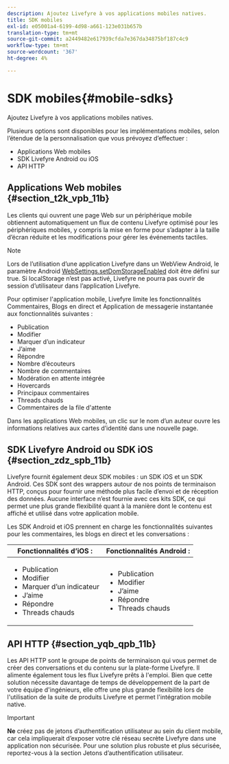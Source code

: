 ```yaml
---
description: Ajoutez Livefyre à vos applications mobiles natives.
title: SDK mobiles
exl-id: e05001a4-6199-4d98-a661-123e031b657b
translation-type: tm+mt
source-git-commit: a2449482e617939cfda7e367da34875bf187c4c9
workflow-type: tm+mt
source-wordcount: '367'
ht-degree: 4%

---
```


# SDK mobiles{#mobile-sdks}

Ajoutez Livefyre à vos applications mobiles natives.

Plusieurs options sont disponibles pour les implémentations mobiles, selon l’étendue de la personnalisation que vous prévoyez d’effectuer :

* Applications Web mobiles
* SDK Livefyre Android ou iOS
* API HTTP

## Applications Web mobiles {#section_t2k_vpb_11b}

Les clients qui ouvrent une page Web sur un périphérique mobile obtiennent automatiquement un flux de contenu Livefyre optimisé pour les périphériques mobiles, y compris la mise en forme pour s’adapter à la taille d’écran réduite et les modifications pour gérer les événements tactiles.

>[!NOTE]
>
>Lors de l’utilisation d’une application Livefyre dans un WebView Android, le paramètre Android [WebSettings.setDomStorageEnabled](https://developer.android.com/reference/android/webkit/WebSettings.html) doit être défini sur true. Si localStorage n’est pas activé, Livefyre ne pourra pas ouvrir de session d’utilisateur dans l’application Livefyre.

Pour optimiser l&#39;application mobile, Livefyre limite les fonctionnalités Commentaires, Blogs en direct et Application de messagerie instantanée aux fonctionnalités suivantes :

* Publication
* Modifier     
* Marquer d’un indicateur
* J’aime
* Répondre
* Nombre d’écouteurs
* Nombre de commentaires
* Modération en attente intégrée
* Hovercards
* Principaux commentaires
* Threads chauds
* Commentaires de la file d&#39;attente

Dans les applications Web mobiles, un clic sur le nom d’un auteur ouvre les informations relatives aux cartes d’identité dans une nouvelle page.

## SDK Livefyre Android ou SDK iOS {#section_zdz_spb_11b}

Livefyre fournit également deux SDK mobiles : un SDK iOS et un SDK Android. Ces SDK sont des wrappers autour de nos points de terminaison HTTP, conçus pour fournir une méthode plus facile d’envoi et de réception des données. Aucune interface n’est fournie avec ces kits SDK, ce qui permet une plus grande flexibilité quant à la manière dont le contenu est affiché et utilisé dans votre application mobile.

Les SDK Android et iOS prennent en charge les fonctionnalités suivantes pour les commentaires, les blogs en direct et les conversations :

| Fonctionnalités d’iOS : | Fonctionnalités Android : |
|--- |--- |
| <ul><li> Publication </li><li>Modifier      </li><li>Marquer d’un indicateur </li><li>J’aime </li><li>Répondre </li><li>Threads chauds</li></ul> | <ul><li>Publication </li><li>Modifier      </li><li>J’aime </li><li>Répondre </li><li>Threads chauds</li></ul> |

## API HTTP {#section_yqb_qpb_11b}

Les API HTTP sont le groupe de points de terminaison qui vous permet de créer des conversations et du contenu sur la plate-forme Livefyre. Il alimente également tous les flux Livefyre prêts à l&#39;emploi. Bien que cette solution nécessite davantage de temps de développement de la part de votre équipe d&#39;ingénieurs, elle offre une plus grande flexibilité lors de l&#39;utilisation de la suite de produits Livefyre et permet l&#39;intégration mobile native.

>[!IMPORTANT]
>
>**Ne** créez pas de jetons d’authentification utilisateur au sein du client mobile, car cela impliquerait d’exposer votre clé réseau secrète Livefyre dans une application non sécurisée. Pour une solution plus robuste et plus sécurisée, reportez-vous à la section Jetons d’authentification utilisateur.
